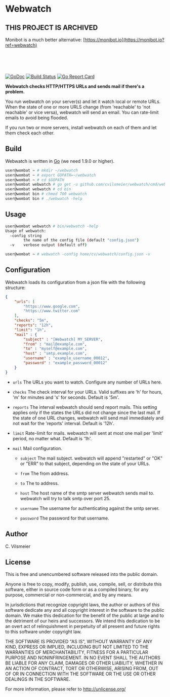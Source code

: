 # Webwatch


## THIS PROJECT IS ARCHIVED

Monibot is a much better alternative: [https://monibot.io](https://monibot.io?ref=webwatch) 
<br>
<br>
<br>
<br>
<br>



[![GoDoc](https://godoc.org/github.com/cvilsmeier/webwatch?status.svg)](https://godoc.org/github.com/cvilsmeier/webwatch)
[![Build Status](https://travis-ci.org/cvilsmeier/webwatch.svg?branch=master)](https://travis-ci.org/cvilsmeier/webwatch)
[![Go Report Card](https://goreportcard.com/badge/github.com/cvilsmeier/webwatch)](https://goreportcard.com/report/github.com/cvilsmeier/webwatch)

**Webwatch checks HTTP/HTTPS URLs and sends mail if there's a problem.**

You run webwatch on your server(s) and let it watch local or remote URLs. When
the state of one or more URLS change (from 'reachable' to 'not reachable' or
vice versa), webwatch will send an email. You can rate-limit emails to avoid
being flooded.

If you run two or more servers, install webwatch on each of them and let them
check each other.


## Build

Webwatch is written in [Go](https://golang.org/) (we need 1.9.0 or higher).

```bash
user@wombat ~ # mkdir ~/webwatch
user@wombat ~ # export GOPATH=~/webwatch
user@wombat ~ # cd $GOPATH
user@wombat webwatch # go get -u github.com/cvilsmeier/webwatch/cmd/webwatch
user@wombat webwatch # cd bin
user@wombat bin # chmod 700 webwatch
user@wombat bin # ./webwatch -help
```

## Usage

```bash
user@wombat webwatch # bin/webwatch -help
Usage of webwatch:
  -config string
        the name of the config file (default "config.json")
  -v    verbose output (default off)
```

```bash
user@wombat ~ # webwatch -config home/cv/webwatch/config.json -v
```


## Configuration

Webwatch loads its configuration from a json file with the following structure:

```json
{
    "urls": [
        "https://www.google.com",
        "https://www.twitter.com"
    ],
    "checks": "5m",
    "reports": "12h",
    "limit": "1h",
    "mail" : {
        "subject" : "[Webwatch] MY_SERVER",
        "from" : "mail@example.com",
        "to" : "myself@example.com",
        "host" : "smtp.example.com",
        "username" : "example_username_00012",
        "password" : "example_password_00012"
    }
}
```

* `urls` The URLs you want to watch. Configure any number of URLs here.

* `checks` The check interval for your URLs. Valid suffixes are 'h' for hours,
  'm' for minutes and 's' for seconds. Default is '5m'.

* `reports` The interval webwatch should send report mails. This setting
  applies only if the states the URLs did not change since the last mail.  If
  the state of one URL changes, webwatch will send mail immediately and not
  wait for the 'reports' interval. Default is '12h'.

* `limit` Rate-limit for mails. webwatch will sent at most one mail per 'limit'
  period, no matter what. Default is '1h'.

* `mail` Mail configuration.

    * `subject` The mail subject. webwatch will append "restarted" or
      "OK" or "ERR" to that subject, depending on the state of your URLs.

    * `from` The from address.

    * `to` The to address.

    * `host` The host name of the smtp server webwatch sends mail to.
      webwatch will try to talk smtp over port 25.

    * `username` The username for authenticating against the smtp server.

    * `password` The password for that username.


## Author

C. Vilsmeier


## License

This is free and unencumbered software released into the public domain.

Anyone is free to copy, modify, publish, use, compile, sell, or
distribute this software, either in source code form or as a compiled
binary, for any purpose, commercial or non-commercial, and by any
means.

In jurisdictions that recognize copyright laws, the author or authors
of this software dedicate any and all copyright interest in the
software to the public domain. We make this dedication for the benefit
of the public at large and to the detriment of our heirs and
successors. We intend this dedication to be an overt act of
relinquishment in perpetuity of all present and future rights to this
software under copyright law.

THE SOFTWARE IS PROVIDED "AS IS", WITHOUT WARRANTY OF ANY KIND,
EXPRESS OR IMPLIED, INCLUDING BUT NOT LIMITED TO THE WARRANTIES OF
MERCHANTABILITY, FITNESS FOR A PARTICULAR PURPOSE AND NONINFRINGEMENT.
IN NO EVENT SHALL THE AUTHORS BE LIABLE FOR ANY CLAIM, DAMAGES OR
OTHER LIABILITY, WHETHER IN AN ACTION OF CONTRACT, TORT OR OTHERWISE,
ARISING FROM, OUT OF OR IN CONNECTION WITH THE SOFTWARE OR THE USE OR
OTHER DEALINGS IN THE SOFTWARE.

For more information, please refer to <http://unlicense.org/>

